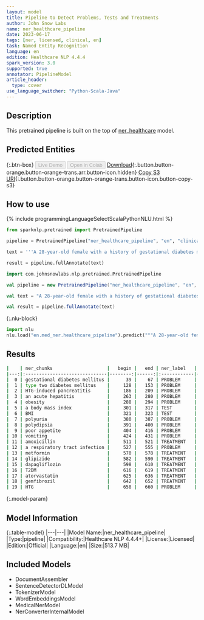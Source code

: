 ```yaml
---
layout: model
title: Pipeline to Detect Problems, Tests and Treatments
author: John Snow Labs
name: ner_healthcare_pipeline
date: 2023-06-17
tags: [ner, licensed, clinical, en]
task: Named Entity Recognition
language: en
edition: Healthcare NLP 4.4.4
spark_version: 3.0
supported: true
annotator: PipelineModel
article_header:
  type: cover
use_language_switcher: "Python-Scala-Java"
---
```


## Description

This pretrained pipeline is built on the top of [ner_healthcare](https://nlp.johnsnowlabs.com/2021/04/21/ner_healthcare_en.html) model.

## Predicted Entities



{:.btn-box}
<button class="button button-orange" disabled>Live Demo</button>
<button class="button button-orange" disabled>Open in Colab</button>
[Download](https://s3.amazonaws.com/auxdata.johnsnowlabs.com/clinical/models/ner_healthcare_pipeline_en_4.4.4_3.0_1686988356443.zip){:.button.button-orange.button-orange-trans.arr.button-icon.hidden}
[Copy S3 URI](s3://auxdata.johnsnowlabs.com/clinical/models/ner_healthcare_pipeline_en_4.4.4_3.0_1686988356443.zip){:.button.button-orange.button-orange-trans.button-icon.button-copy-s3}

## How to use

<div class="tabs-box" markdown="1">
{% include programmingLanguageSelectScalaPythonNLU.html %}

```python
from sparknlp.pretrained import PretrainedPipeline

pipeline = PretrainedPipeline("ner_healthcare_pipeline", "en", "clinical/models")

text = '''A 28-year-old female with a history of gestational diabetes mellitus diagnosed eight years prior to presentation and subsequent type two diabetes mellitus ( T2DM ), one prior episode of HTG-induced pancreatitis three years prior to presentation , associated with an acute hepatitis , and obesity with a body mass index ( BMI ) of 33.5 kg/m2 , presented with a one-week history of polyuria , polydipsia , poor appetite , and vomiting . Two weeks prior to presentation , she was treated with a five-day course of amoxicillin for a respiratory tract infection . She was on metformin , glipizide , and dapagliflozin for T2DM and atorvastatin and gemfibrozil for HTG .'''

result = pipeline.fullAnnotate(text)
```
```scala
import com.johnsnowlabs.nlp.pretrained.PretrainedPipeline

val pipeline = new PretrainedPipeline("ner_healthcare_pipeline", "en", "clinical/models")

val text = "A 28-year-old female with a history of gestational diabetes mellitus diagnosed eight years prior to presentation and subsequent type two diabetes mellitus ( T2DM ), one prior episode of HTG-induced pancreatitis three years prior to presentation , associated with an acute hepatitis , and obesity with a body mass index ( BMI ) of 33.5 kg/m2 , presented with a one-week history of polyuria , polydipsia , poor appetite , and vomiting . Two weeks prior to presentation , she was treated with a five-day course of amoxicillin for a respiratory tract infection . She was on metformin , glipizide , and dapagliflozin for T2DM and atorvastatin and gemfibrozil for HTG ."

val result = pipeline.fullAnnotate(text)
```


{:.nlu-block}
```python
import nlu
nlu.load("en.med_ner.healthcare_pipeline").predict("""A 28-year-old female with a history of gestational diabetes mellitus diagnosed eight years prior to presentation and subsequent type two diabetes mellitus ( T2DM ), one prior episode of HTG-induced pancreatitis three years prior to presentation , associated with an acute hepatitis , and obesity with a body mass index ( BMI ) of 33.5 kg/m2 , presented with a one-week history of polyuria , polydipsia , poor appetite , and vomiting . Two weeks prior to presentation , she was treated with a five-day course of amoxicillin for a respiratory tract infection . She was on metformin , glipizide , and dapagliflozin for T2DM and atorvastatin and gemfibrozil for HTG .""")
```

</div>


## Results

```bash
|    | ner_chunks                    |   begin |   end | ner_label   |   confidence |
|---:|:------------------------------|--------:|------:|:------------|-------------:|
|  0 | gestational diabetes mellitus |      39 |    67 | PROBLEM     |     0.938233 |
|  1 | type two diabetes mellitus    |     128 |   153 | PROBLEM     |     0.762925 |
|  2 | HTG-induced pancreatitis      |     186 |   209 | PROBLEM     |     0.9742   |
|  3 | an acute hepatitis            |     263 |   280 | PROBLEM     |     0.915067 |
|  4 | obesity                       |     288 |   294 | PROBLEM     |     0.9926   |
|  5 | a body mass index             |     301 |   317 | TEST        |     0.721175 |
|  6 | BMI                           |     321 |   323 | TEST        |     0.4466   |
|  7 | polyuria                      |     380 |   387 | PROBLEM     |     0.9987   |
|  8 | polydipsia                    |     391 |   400 | PROBLEM     |     0.9993   |
|  9 | poor appetite                 |     404 |   416 | PROBLEM     |     0.96315  |
| 10 | vomiting                      |     424 |   431 | PROBLEM     |     0.9588   |
| 11 | amoxicillin                   |     511 |   521 | TREATMENT   |     0.6453   |
| 12 | a respiratory tract infection |     527 |   555 | PROBLEM     |     0.867    |
| 13 | metformin                     |     570 |   578 | TREATMENT   |     0.9989   |
| 14 | glipizide                     |     582 |   590 | TREATMENT   |     0.9997   |
| 15 | dapagliflozin                 |     598 |   610 | TREATMENT   |     0.9996   |
| 16 | T2DM                          |     616 |   619 | TREATMENT   |     0.9662   |
| 17 | atorvastatin                  |     625 |   636 | TREATMENT   |     0.9993   |
| 18 | gemfibrozil                   |     642 |   652 | TREATMENT   |     0.9997   |
| 19 | HTG                           |     658 |   660 | PROBLEM     |     0.9927   |
```

{:.model-param}
## Model Information

{:.table-model}
|---|---|
|Model Name:|ner_healthcare_pipeline|
|Type:|pipeline|
|Compatibility:|Healthcare NLP 4.4.4+|
|License:|Licensed|
|Edition:|Official|
|Language:|en|
|Size:|513.7 MB|

## Included Models

- DocumentAssembler
- SentenceDetectorDLModel
- TokenizerModel
- WordEmbeddingsModel
- MedicalNerModel
- NerConverterInternalModel